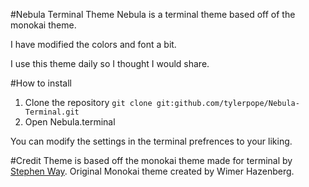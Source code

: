 #Nebula Terminal Theme
Nebula is a terminal theme based off of the monokai theme.

I have modified the colors and font a bit. 

I use this theme daily so I thought I would share.

#How to install
1. Clone the repository `git clone git:github.com/tylerpope/Nebula-Terminal.git`
2. Open Nebula.terminal

You can modify the settings in the terminal prefrences to your liking.

#Credit
Theme is based off the monokai theme made for terminal by <a href="https://github.com/stephenway">Stephen Way</a>.  Original Monokai theme created by Wimer Hazenberg.